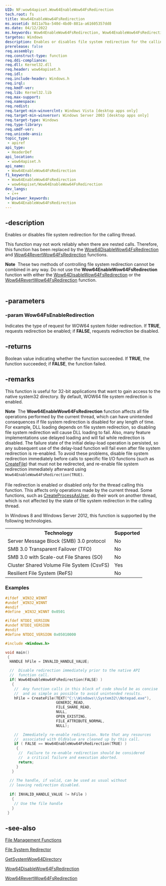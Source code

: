 ```yaml
---
UID: NF:wow64apiset.Wow64EnableWow64FsRedirection
tech.root: fs
title: Wow64EnableWow64FsRedirection
ms.assetid: 8d11a7ba-540d-4bd0-881a-a61605357dd8
ms.date: 04/12/2022
ms.keywords: Wow64EnableWow64FsRedirection, Wow64EnableWow64FsRedirection function [Files], base.wow64enablewow64fsredirection, fs.wow64enablewow64fsredirection, wow64apiset/Wow64EnableWow64FsRedirection
targetos: Windows
description: Enables or disables file system redirection for the calling thread.
prerelease: false
req.assembly: 
req.construct-type: function
req.ddi-compliance: 
req.dll: Kernel32.dll
req.header: wow64apiset.h
req.idl: 
req.include-header: Windows.h
req.irql: 
req.kmdf-ver: 
req.lib: Kernel32.lib
req.max-support: 
req.namespace: 
req.redist: 
req.target-min-winverclnt: Windows Vista [desktop apps only]
req.target-min-winversvr: Windows Server 2003 [desktop apps only]
req.target-type: Windows
req.type-library: 
req.umdf-ver: 
req.unicode-ansi: 
topic_type:
 - apiref
api_type:
 - HeaderDef
api_location:
 - wow64apiset.h
api_name:
 - Wow64EnableWow64FsRedirection
f1_keywords:
 - Wow64EnableWow64FsRedirection
 - wow64apiset/Wow64EnableWow64FsRedirection
dev_langs:
 - c++
helpviewer_keywords:
 - Wow64EnableWow64FsRedirection
---
```


## -description

Enables or disables file system redirection for the calling thread.

This function may not work reliably when there are nested calls. Therefore, this function has been replaced by
    the <a href="/windows/desktop/api/wow64apiset/nf-wow64apiset-wow64disablewow64fsredirection">Wow64DisableWow64FsRedirection</a> and
    <a href="/windows/desktop/api/wow64apiset/nf-wow64apiset-wow64revertwow64fsredirection">Wow64RevertWow64FsRedirection</a>
    functions.
<div class="alert"><b>Note</b>  These two methods of controlling file system redirection cannot be combined in any way. Do not use the
    <b>Wow64EnableWow64FsRedirection</b>
    function with either the
    <a href="/windows/desktop/api/wow64apiset/nf-wow64apiset-wow64disablewow64fsredirection">Wow64DisableWow64FsRedirection</a> or the
    <a href="/windows/desktop/api/wow64apiset/nf-wow64apiset-wow64revertwow64fsredirection">Wow64RevertWow64FsRedirection</a>
    function.</div><div> </div>

## -parameters

### -param Wow64FsEnableRedirection

Indicates the type of request for WOW64 system folder redirection. If
      <b>TRUE</b>, requests redirection be enabled; if <b>FALSE</b>, requests
      redirection be disabled.

## -returns

Boolean value indicating whether the function succeeded. If <b>TRUE</b>, the function
      succeeded; if <b>FALSE</b>, the function failed.

## -remarks

This function is useful for 32-bit applications that want to gain access to the native system32 directory. By
    default, WOW64 file system redirection is enabled.

<div class="alert"><b>Note</b>  The
     <b>Wow64EnableWow64FsRedirection</b>
     function affects all file operations performed by the current thread, which can have unintended consequences if
     file system redirection is disabled for any length of time. For example, DLL loading depends on file system
     redirection, so disabling file system redirection will cause DLL loading to fail. Also, many feature
     implementations use delayed loading and will fail while redirection is disabled. The failure state of the initial
     delay-load operation is persisted, so any subsequent use of the delay-load function will fail even after file
     system redirection is re-enabled. To avoid these problems, disable file system redirection immediately before
     calls to specific file I/O functions (such as <a href="/windows/desktop/api/fileapi/nf-fileapi-createfilea">CreateFile</a>)
     that must not be redirected, and re-enable file system redirection immediately afterward using
     <code>Wow64EnableWow64FsRedirection(TRUE)</code>.</div>
<div> </div>
File redirection is enabled or disabled only for the thread calling this function. This affects only
    operations made by the current thread. Some functions, such as
    <a href="/windows/desktop/api/processthreadsapi/nf-processthreadsapi-createprocessasusera">CreateProcessAsUser</a>, do their work on another
    thread, which is not affected by the state of file system redirection in the calling thread.

In Windows 8 and Windows Server 2012, this function is supported by the following technologies.

<table>
<tr>
<th>Technology</th>
<th>Supported</th>
</tr>
<tr>
<td>
Server Message Block (SMB) 3.0 protocol

</td>
<td>
No

</td>
</tr>
<tr>
<td>
SMB 3.0 Transparent Failover (TFO)

</td>
<td>
No

</td>
</tr>
<tr>
<td>
SMB 3.0 with Scale-out File Shares (SO)

</td>
<td>
No

</td>
</tr>
<tr>
<td>
Cluster Shared Volume File System (CsvFS)

</td>
<td>
Yes

</td>
</tr>
<tr>
<td>
Resilient File System (ReFS)

</td>
<td>
No

</td>
</tr>
</table>

### Examples

```cpp
#ifdef _WIN32_WINNT
#undef _WIN32_WINNT
#endif
#define _WIN32_WINNT 0x0501

#ifdef NTDDI_VERSION
#undef NTDDI_VERSION
#endif
#define NTDDI_VERSION 0x05010000

#include <Windows.h>

void main()
 {
  HANDLE hFile = INVALID_HANDLE_VALUE;

  //  Disable redirection immediately prior to the native API
  //  function call.
  if( Wow64EnableWow64FsRedirection(FALSE) ) 
   {
    //  Any function calls in this block of code should be as concise
    //  and as simple as possible to avoid unintended results.
    hFile = CreateFile(TEXT("C:\\Windows\\System32\\Notepad.exe"),
                       GENERIC_READ,
                       FILE_SHARE_READ,
                       NULL,
                       OPEN_EXISTING,
                       FILE_ATTRIBUTE_NORMAL,
                       NULL);

    //  Immediately re-enable redirection. Note that any resources
    //  associated with OldValue are cleaned up by this call.
    if ( FALSE == Wow64EnableWow64FsRedirection(TRUE) )
     {
      //  Failure to re-enable redirection should be considered
      //  a critical failure and execution aborted.
      return;
     }
   }
    
  // The handle, if valid, can be used as usual without
  // leaving redirection disabled.
 
  if( INVALID_HANDLE_VALUE != hFile )  
   {
    // Use the file handle
   }
 }

```

## -see-also

<a href="/windows/desktop/FileIO/file-management-functions">File Management Functions</a>

<a href="/windows/desktop/WinProg64/file-system-redirector">File System Redirector</a>

<a href="/windows/desktop/api/wow64apiset/nf-wow64apiset-getsystemwow64directorya">GetSystemWow64Directory</a>

<a href="/windows/desktop/api/wow64apiset/nf-wow64apiset-wow64disablewow64fsredirection">Wow64DisableWow64FsRedirection</a>

<a href="/windows/desktop/api/wow64apiset/nf-wow64apiset-wow64revertwow64fsredirection">Wow64RevertWow64FsRedirection</a>
